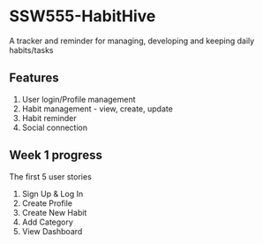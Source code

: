 # SSW555-HabitHive

A tracker and reminder for managing, developing and keeping daily habits/tasks

## Features
1. User login/Profile management
2. Habit management - view, create, update
3. Habit reminder
4. Social connection

## Week 1 progress
The first 5 user stories
1. Sign Up & Log In
2. Create Profile
3. Create New Habit
4. Add Category
5. View Dashboard
